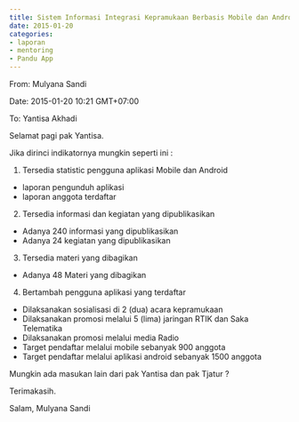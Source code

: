 ```yaml
---
title: Sistem Informasi Integrasi Kepramukaan Berbasis Mobile dan Android - Mentoring 20 Januari 2015
date: 2015-01-20
categories:
- laporan
- mentoring
- Pandu App
---
```


From: Mulyana Sandi 

Date: 2015-01-20 10:21 GMT+07:00 

To: Yantisa Akhadi

Selamat pagi pak Yantisa.

Jika dirinci indikatornya mungkin seperti ini :

1. Tersedia statistic pengguna aplikasi Mobile dan Android

* laporan pengunduh aplikasi
* laporan anggota terdaftar

2. Tersedia informasi dan kegiatan yang dipublikasikan

* Adanya 240 informasi yang dipublikasikan
* Adanya 24 kegiatan yang dipublikasikan

3. Tersedia materi yang dibagikan

* Adanya 48 Materi yang dibagikan

4. Bertambah pengguna aplikasi yang terdaftar

* Dilaksanakan sosialisasi di 2 (dua) acara kepramukaan
* Dilaksanakan promosi melalui 5 (lima) jaringan RTIK dan Saka Telematika
* Dilaksanakan promosi melalui media Radio
* Target pendaftar melalui mobile sebanyak 900 anggota
* Target pendaftar melalui aplikasi android sebanyak 1500 anggota

Mungkin ada masukan lain dari pak Yantisa dan pak Tjatur ?

Terimakasih.

Salam, 
Mulyana Sandi
